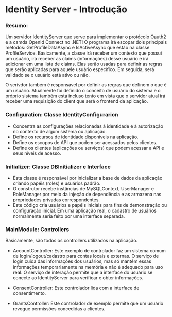 # Identity Server - Introdução

### Resumo: 

Um servidor IdentityServer que serve para implementar o protócolo Oauth2 e a camda OpenId Connect no .NET! O programa irá escopar dois principais métodos: GetProfileDataAsync e IsActiveAsync que estão na classe ProfileService.
Basicamente, a classe irá receber um contexto que possui um usuário, irá receber as claims (informações) desse usuário e irá adicionar em uma lista de claims. Elas serão usadas para definir as regras que serão aplicadas para aquele
usuário específico. Em seguida, será validado se o usuário está ativo ou não. 

O serivdor também é responsável por definir as regras que definem o que é um usuário. Atualmente foi definido o conceito de usuário do sistema e o próprio sistema também está incluso tento em vista que o servidor atual irá receber uma requisição
do client que será o frontend da aplicação. 

### Configuration: Classe IdentityConfigurarion

- Concentra as configurações relacionadas à identidade e à autorização no contexto de algum sistema ou aplicação.
- Define os recursos de identidade disponíveis na aplicação.
- Define os escopos de API que podem ser acessados pelos clientes.
- Define os clientes (aplicações ou serviços) que podem acessar a API e seus níveis de acesso.

### Initializer: Classe DBInitializer e Interface

- Esta classe é responsável por inicializar a base de dados da aplicação criando papéis (roles) e usuários padrão.
- O construtor recebe instâncias de MySQLContext, UserManager e RoleManager por meio da injeção de dependência e as armazena nas propriedades privadas correspondentes.
- Este código cria usuários e papéis iniciais para fins de demonstração ou configuração inicial. Em uma aplicação real, o cadastro de usuários normalmente seria feito por uma interface separada.

### MainModule: Controllers 

Basicamente, são todos os controllers utilizados na aplicação. 

- AccountController: Este exemplo de controlador faz um sistema comum de login/logout/cadastro para contas locais e externas.
O serviço de login cuida das informações dos usuários, mas só mantém essas informações temporariamente na memória e não é adequado para uso real.
O serviço de interação permite que a interface do usuário se conecte ao IdentityServer para verificar e obter informações.

- ConsentController: Este controlador lida com a interface de consentimento.

- GrantsController: Este controlador de exemplo permite que um usuário revogue permissões concedidas a clientes.




